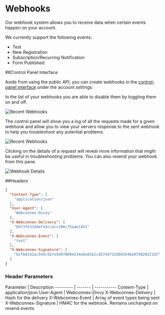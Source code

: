 # Webhooks

Our webhook system allows you to receive data when certain events happen on your account.

We currently support the following events:

* Test
* New Registration
* Subscription/Recurring Notification
* Form Published

##Control Panel Interface

Aside from using the public API, you can create webhooks in the [control-panel interface](https://manage.webconnex.com) under the account settings.

In the list of your webhooks you are able to disable them by toggling them on and off.

![Recent Webhooks](/images/webhook-activate.png)

The control panel will show you a log of all the requests made for a given webhook and allow you to view your servers response to the sent webhook to help you troubleshoot any potential problems.

![Recent Webhooks](/images/webhook-recent.png)

Clicking on the details of a request will reveal more information that might be useful in troubleshooting problems. You can also resend your webhook from this pane.

![Webhook Details](/images/webhook-details.png)

##Headers

```json
{
  "Content-Type": [
    "application/json"
  ],
  "User-Agent": [
    "Webconnex-Divvy"
  ],
  "X-Webconnex-Delivery": [
    "b473fe314def43ccacc10ec75aae1451"
  ],
  "X-Webconnex-Event": [
    "test"
  ],
  "X-Webconnex-Signature": [
    "bcfb8142ac545c5b7e5d6f0694234e6a01b2cd57d4732d883548a97d020221df"
  ]
}
```

### Header Parameters
Parameter | Description
--------- | ------- | -----------
Content-Type | application/json
User-Agent | Webconnex-Divvy
X-Webconnex-Delivery | Hash for the delivery
X-Webconnex-Event | Array of event types being sent
X-Webconnex-Signature | HMAC for the webhook. Remains unchanged on resend events
